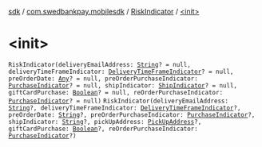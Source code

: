 [sdk](../../index.md) / [com.swedbankpay.mobilesdk](../index.md) / [RiskIndicator](index.md) / [&lt;init&gt;](./-init-.md)

# &lt;init&gt;

`RiskIndicator(deliveryEmailAddress: `[`String`](https://kotlinlang.org/api/latest/jvm/stdlib/kotlin/-string/index.html)`? = null, deliveryTimeFrameIndicator: `[`DeliveryTimeFrameIndicator`](../-delivery-time-frame-indicator/index.md)`? = null, preOrderDate: `[`Any`](https://kotlinlang.org/api/latest/jvm/stdlib/kotlin/-any/index.html)`? = null, preOrderPurchaseIndicator: `[`PurchaseIndicator`](../-purchase-indicator/index.md)`? = null, shipIndicator: `[`ShipIndicator`](../-ship-indicator/index.md)`? = null, giftCardPurchase: `[`Boolean`](https://kotlinlang.org/api/latest/jvm/stdlib/kotlin/-boolean/index.html)`? = null, reOrderPurchaseIndicator: `[`PurchaseIndicator`](../-purchase-indicator/index.md)`? = null)`
`RiskIndicator(deliveryEmailAddress: `[`String`](https://kotlinlang.org/api/latest/jvm/stdlib/kotlin/-string/index.html)`?, deliveryTimeFrameIndicator: `[`DeliveryTimeFrameIndicator`](../-delivery-time-frame-indicator/index.md)`?, preOrderDate: `[`String`](https://kotlinlang.org/api/latest/jvm/stdlib/kotlin/-string/index.html)`?, preOrderPurchaseIndicator: `[`PurchaseIndicator`](../-purchase-indicator/index.md)`?, shipIndicator: `[`String`](https://kotlinlang.org/api/latest/jvm/stdlib/kotlin/-string/index.html)`?, pickUpAddress: `[`PickUpAddress`](../-pick-up-address/index.md)`?, giftCardPurchase: `[`Boolean`](https://kotlinlang.org/api/latest/jvm/stdlib/kotlin/-boolean/index.html)`?, reOrderPurchaseIndicator: `[`PurchaseIndicator`](../-purchase-indicator/index.md)`?)`